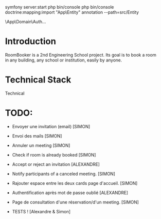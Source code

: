symfony server:start
php bin/console
php bin/console doctrine:mapping:import "App\Entity" annotation --path=src/Entity

\App\Domain\Auth\...

# Introduction
RoomBooker is a 2nd Engineering School project. Its goal is to book a room in any building, any school or institution, easily by anyone.

# Technical Stack
Technical

# TODO:

- Envoyer une invitation (email) [SIMON]
- Envoi des mails [SIMON]
- Annuler un meeting [SIMON]
- Check if room is already booked [SIMON]
- Accept or reject an invitation [ALEXANDRE]
- Notify participants of a canceled meeting. [SIMON]
- Rajouter espace entre les deux cards page d'accueil. [SIMON]
- Authentification après mot de passe oublié [ALEXANDRE]
- Page de consultation d'une réservation/d'un meeting. [SIMON]

- TESTS ! [Alexandre & Simon]